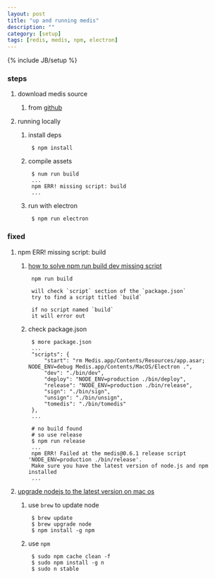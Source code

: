 ```yaml
---
layout: post
title: "up and running medis"
description: ""
category: [setup]
tags: [redis, medis, npm, electron]
---
```

{% include JB/setup %}


### steps

1. download medis source

    1. from [github](https://github.com/luin/medis/releases)

1. running locally

    1. install deps

            $ npm install

    1. compile assets

            $ num run build
            ...
            npm ERR! missing script: build
            ...

    1. run with electron

            $ npm run electron

### fixed

1. npm ERR! missing script: build

    1. [how to solve npm run build dev missing script](https://stackoverflow.com/questions/41071819/how-to-solvenpm-run-build-dev-missing-script)

            npm run build

            will check `script` section of the `package.json`
            try to find a script titled `build`

            if no script named `build`
            it will error out

    1. check package.json

            $ more package.json
            ...
            "scripts": {
                "start": "rm Medis.app/Contents/Resources/app.asar; NODE_ENV=debug Medis.app/Contents/MacOS/Electron .",
                "dev": "./bin/dev",
                "deploy": "NODE_ENV=production ./bin/deploy",
                "release": "NODE_ENV=production ./bin/release",
                "sign": "./bin/sign",
                "unsign": "./bin/unsign",
                "tomedis": "./bin/tomedis"
            },
            ...

            # no build found
            # so use release
            $ npm run release
            ...
            npm ERR! Failed at the medis@0.6.1 release script 'NODE_ENV=production ./bin/release'.
            Make sure you have the latest version of node.js and npm installed
            ...

1. [upgrade nodejs to the latest version on mac os](https://stackoverflow.com/questions/11284634/upgrade-nodejs-to-the-latest-version-on-mac-os)

    1. use `brew` to update node

            $ brew update
            $ brew upgrade node
            $ npm install -g npm

    1. use `npm`

            $ sudo npm cache clean -f
            $ sudo npm install -g n
            $ sudo n stable
